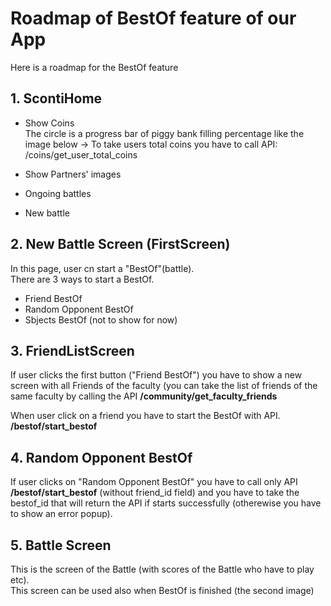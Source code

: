 # Roadmap of BestOf feature of our App
Here is a roadmap for the BestOf feature


## 1. ScontiHome
* Show Coins  
The circle is a progress bar of piggy bank filling
percentage like the image below →
To take users total coins you have to call API:
/coins/get_user_total_coins

* Show Partners' images  
* Ongoing battles
* New battle

## 2. New Battle Screen (FirstScreen)
In this page, user cn start a "BestOf"(battle).  
There are 3 ways to start a BestOf.  

* Friend BestOf
* Random Opponent BestOf
* Sbjects BestOf (not to show for now)


## 3. FriendListScreen
If user clicks the first button ("Friend BestOf") you have to show a new screen with all Friends of the faculty (you can take the list of friends of the same faculty by calling the API **/community/get_faculty_friends**

When user click on a friend you have to start the BestOf with API.
**/bestof/start_bestof**


## 4. Random Opponent BestOf
If user clicks on "Random Opponent BestOf" you have to call only API **/bestof/start_bestof** (without friend_id field) and you have to take the bestof_id that will return the API if starts successfully (otherewise you have to show an error popup).


## 5. Battle Screen 
This is the screen of the Battle (with scores of the Battle who have to play etc).  
This screen can be used also when BestOf is finished (the second image)

